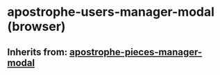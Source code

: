 # apostrophe-users-manager-modal (browser)
## Inherits from: [apostrophe-pieces-manager-modal](../apostrophe-pieces/browser-apostrophe-pieces-manager-modal.md)

